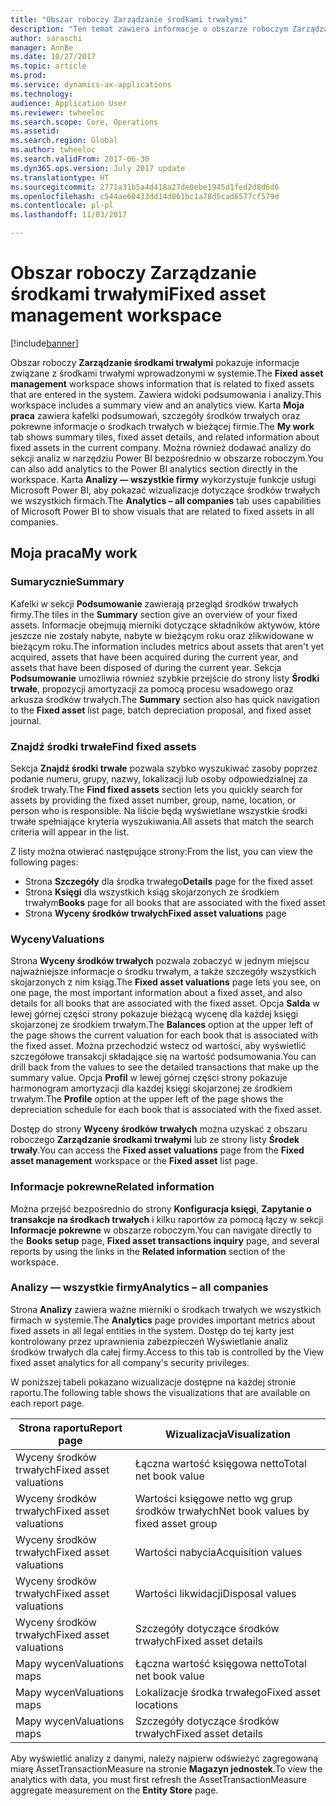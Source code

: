 ```yaml
---
title: "Obszar roboczy Zarządzanie środkami trwałymi"
description: "Ten temat zawiera informacje o obszarze roboczym Zarządzanie środkami trwałymi. Ten obszar roboczy pokazuje informacje związane z środkami trwałymi wprowadzonymi w systemie. Zawiera widoki podsumowania i analizy."
author: saraschi
manager: AnnBe
ms.date: 10/27/2017
ms.topic: article
ms.prod: 
ms.service: dynamics-ax-applications
ms.technology: 
audience: Application User
ms.reviewer: twheeloc
ms.search.scope: Core, Operations
ms.assetid: 
ms.search.region: Global
ms.author: twheeloc
ms.search.validFrom: 2017-06-30
ms.dyn365.ops.version: July 2017 update
ms.translationtype: HT
ms.sourcegitcommit: 2771a31b5a4d418a27de0ebe1945d1fed2d8d6d6
ms.openlocfilehash: c544ae60433dd14d061bc1a78d5cad6577cf579d
ms.contentlocale: pl-pl
ms.lasthandoff: 11/03/2017

---
```


# <a name="fixed-asset-management-workspace"></a><span data-ttu-id="26054-105">Obszar roboczy Zarządzanie środkami trwałymi</span><span class="sxs-lookup"><span data-stu-id="26054-105">Fixed asset management workspace</span></span>

[!include[banner](../includes/banner.md)]

<span data-ttu-id="26054-106">Obszar roboczy **Zarządzanie środkami trwałymi** pokazuje informacje związane z środkami trwałymi wprowadzonymi w systemie.</span><span class="sxs-lookup"><span data-stu-id="26054-106">The **Fixed asset management** workspace shows information that is related to fixed assets that are entered in the system.</span></span> <span data-ttu-id="26054-107">Zawiera widoki podsumowania i analizy.</span><span class="sxs-lookup"><span data-stu-id="26054-107">This workspace includes a summary view and an analytics view.</span></span> <span data-ttu-id="26054-108">Karta **Moja praca** zawiera kafelki podsumowań, szczegóły środków trwałych oraz pokrewne informacje o środkach trwałych w bieżącej firmie.</span><span class="sxs-lookup"><span data-stu-id="26054-108">The **My work** tab shows summary tiles, fixed asset details, and related information about fixed assets in the current company.</span></span> <span data-ttu-id="26054-109">Można również dodawać analizy do sekcji analiz w narzędziu Power BI bezpośrednio w obszarze roboczym.</span><span class="sxs-lookup"><span data-stu-id="26054-109">You can also add analytics to the Power BI analytics section directly in the workspace.</span></span> <span data-ttu-id="26054-110">Karta **Analizy — wszystkie firmy** wykorzystuje funkcje usługi Microsoft Power BI, aby pokazać wizualizacje dotyczące środków trwałych we wszystkich firmach.</span><span class="sxs-lookup"><span data-stu-id="26054-110">The **Analytics – all companies** tab uses capabilities of Microsoft Power BI to show visuals that are related to fixed assets in all companies.</span></span>

## <a name="my-work"></a><span data-ttu-id="26054-111">Moja praca</span><span class="sxs-lookup"><span data-stu-id="26054-111">My work</span></span>

### <a name="summary"></a><span data-ttu-id="26054-112">Sumarycznie</span><span class="sxs-lookup"><span data-stu-id="26054-112">Summary</span></span>

<span data-ttu-id="26054-113">Kafelki w sekcji **Podsumowanie** zawierają przegląd środków trwałych firmy.</span><span class="sxs-lookup"><span data-stu-id="26054-113">The tiles in the **Summary** section give an overview of your fixed assets.</span></span> <span data-ttu-id="26054-114">Informacje obejmują mierniki dotyczące składników aktywów, które jeszcze nie zostały nabyte, nabyte w bieżącym roku oraz zlikwidowane w bieżącym roku.</span><span class="sxs-lookup"><span data-stu-id="26054-114">The information includes metrics about assets that aren't yet acquired, assets that have been acquired during the current year, and assets that have been disposed of during the current year.</span></span> <span data-ttu-id="26054-115">Sekcja **Podsumowanie** umożliwia również szybkie przejście do strony listy **Środki trwałe**, propozycji amortyzacji za pomocą procesu wsadowego oraz arkusza środków trwałych.</span><span class="sxs-lookup"><span data-stu-id="26054-115">The **Summary** section also has quick navigation to the **Fixed asset** list page, batch depreciation proposal, and fixed asset journal.</span></span>

### <a name="find-fixed-assets"></a><span data-ttu-id="26054-116">Znajdź środki trwałe</span><span class="sxs-lookup"><span data-stu-id="26054-116">Find fixed assets</span></span>

<span data-ttu-id="26054-117">Sekcja **Znajdź środki trwałe** pozwala szybko wyszukiwać zasoby poprzez podanie numeru, grupy, nazwy, lokalizacji lub osoby odpowiedzialnej za środek trwały.</span><span class="sxs-lookup"><span data-stu-id="26054-117">The **Find fixed assets** section lets you quickly search for assets by providing the fixed asset number, group, name, location, or person who is responsible.</span></span> <span data-ttu-id="26054-118">Na liście będą wyświetlane wszystkie środki trwałe spełniające kryteria wyszukiwania.</span><span class="sxs-lookup"><span data-stu-id="26054-118">All assets that match the search criteria will appear in the list.</span></span>

<span data-ttu-id="26054-119">Z listy można otwierać następujące strony:</span><span class="sxs-lookup"><span data-stu-id="26054-119">From the list, you can view the following pages:</span></span>

 - <span data-ttu-id="26054-120">Strona **Szczegóły** dla środka trwałego</span><span class="sxs-lookup"><span data-stu-id="26054-120">**Details** page for the fixed asset</span></span>
 - <span data-ttu-id="26054-121">Strona **Księgi** dla wszystkich ksiąg skojarzonych ze środkiem trwałym</span><span class="sxs-lookup"><span data-stu-id="26054-121">**Books** page for all books that are associated with the fixed asset</span></span>
 - <span data-ttu-id="26054-122">Strona **Wyceny środków trwałych**</span><span class="sxs-lookup"><span data-stu-id="26054-122">**Fixed asset valuations** page</span></span>

### <a name="valuations"></a><span data-ttu-id="26054-123">Wyceny</span><span class="sxs-lookup"><span data-stu-id="26054-123">Valuations</span></span>

<span data-ttu-id="26054-124">Strona **Wyceny środków trwałych** pozwala zobaczyć w jednym miejscu najważniejsze informacje o środku trwałym, a także szczegóły wszystkich skojarzonych z nim ksiąg.</span><span class="sxs-lookup"><span data-stu-id="26054-124">The **Fixed asset valuations** page lets you see, on one page, the most important information about a fixed asset, and also details for all books that are associated with the fixed asset.</span></span> <span data-ttu-id="26054-125">Opcja **Salda** w lewej górnej części strony pokazuje bieżącą wycenę dla każdej księgi skojarzonej ze środkiem trwałym.</span><span class="sxs-lookup"><span data-stu-id="26054-125">The **Balances** option at the upper left of the page shows the current valuation for each book that is associated with the fixed asset.</span></span> <span data-ttu-id="26054-126">Można przechodzić wstecz od wartości, aby wyświetlić szczegółowe transakcji składające się na wartość podsumowania.</span><span class="sxs-lookup"><span data-stu-id="26054-126">You can drill back from the values to see the detailed transactions that make up the summary value.</span></span> <span data-ttu-id="26054-127">Opcja **Profil** w lewej górnej części strony pokazuje harmonogram amortyzacji dla każdej księgi skojarzonej ze środkiem trwałym.</span><span class="sxs-lookup"><span data-stu-id="26054-127">The **Profile** option at the upper left of the page shows the depreciation schedule for each book that is associated with the fixed asset.</span></span>

<span data-ttu-id="26054-128">Dostęp do strony **Wyceny środków trwałych** można uzyskać z obszaru roboczego **Zarządzanie środkami trwałymi** lub ze strony listy **Środek trwały**.</span><span class="sxs-lookup"><span data-stu-id="26054-128">You can access the **Fixed asset valuations** page from the **Fixed asset management** workspace or the **Fixed asset** list page.</span></span>

### <a name="related-information"></a><span data-ttu-id="26054-129">Informacje pokrewne</span><span class="sxs-lookup"><span data-stu-id="26054-129">Related information</span></span>

<span data-ttu-id="26054-130">Można przejść bezpośrednio do strony **Konfiguracja księgi**, **Zapytanie o transakcje na środkach trwałych** i kilku raportów za pomocą łączy w sekcji **Informacje pokrewne** w obszarze roboczym.</span><span class="sxs-lookup"><span data-stu-id="26054-130">You can navigate directly to the **Books setup** page, **Fixed asset transactions inquiry** page, and several reports by using the links in the **Related information** section of the workspace.</span></span>

### <a name="analytics--all-companies"></a><span data-ttu-id="26054-131">Analizy — wszystkie firmy</span><span class="sxs-lookup"><span data-stu-id="26054-131">Analytics – all companies</span></span>

<span data-ttu-id="26054-132">Strona **Analizy** zawiera ważne mierniki o środkach trwałych we wszystkich firmach w systemie.</span><span class="sxs-lookup"><span data-stu-id="26054-132">The **Analytics** page provides important metrics about fixed assets in all legal entities in the system.</span></span> <span data-ttu-id="26054-133">Dostęp do tej karty jest kontrolowany przez uprawnienia zabezpieczeń Wyświetlanie analiz środków trwałych dla całej firmy.</span><span class="sxs-lookup"><span data-stu-id="26054-133">Access to this tab is controlled by the View fixed asset analytics for all company's security privileges.</span></span>

<span data-ttu-id="26054-134">W poniższej tabeli pokazano wizualizacje dostępne na każdej stronie raportu.</span><span class="sxs-lookup"><span data-stu-id="26054-134">The following table shows the visualizations that are available on each report page.</span></span>

| <span data-ttu-id="26054-135">Strona raportu</span><span class="sxs-lookup"><span data-stu-id="26054-135">Report page</span></span>            | <span data-ttu-id="26054-136">Wizualizacja</span><span class="sxs-lookup"><span data-stu-id="26054-136">Visualization</span></span>        |
|------------------------|----------------------|
| <span data-ttu-id="26054-137">Wyceny środków trwałych</span><span class="sxs-lookup"><span data-stu-id="26054-137">Fixed asset valuations</span></span> | <span data-ttu-id="26054-138">Łączna wartość księgowa netto</span><span class="sxs-lookup"><span data-stu-id="26054-138">Total net book value</span></span> |
| <span data-ttu-id="26054-139">Wyceny środków trwałych</span><span class="sxs-lookup"><span data-stu-id="26054-139">Fixed asset valuations</span></span> | <span data-ttu-id="26054-140">Wartości księgowe netto wg grup środków trwałych</span><span class="sxs-lookup"><span data-stu-id="26054-140">Net book values by fixed asset group</span></span> |
| <span data-ttu-id="26054-141">Wyceny środków trwałych</span><span class="sxs-lookup"><span data-stu-id="26054-141">Fixed asset valuations</span></span> | <span data-ttu-id="26054-142">Wartości nabycia</span><span class="sxs-lookup"><span data-stu-id="26054-142">Acquisition values</span></span> |
| <span data-ttu-id="26054-143">Wyceny środków trwałych</span><span class="sxs-lookup"><span data-stu-id="26054-143">Fixed asset valuations</span></span> | <span data-ttu-id="26054-144">Wartości likwidacji</span><span class="sxs-lookup"><span data-stu-id="26054-144">Disposal values</span></span> |
| <span data-ttu-id="26054-145">Wyceny środków trwałych</span><span class="sxs-lookup"><span data-stu-id="26054-145">Fixed asset valuations</span></span> | <span data-ttu-id="26054-146">Szczegóły dotyczące środków trwałych</span><span class="sxs-lookup"><span data-stu-id="26054-146">Fixed asset details</span></span> |
| <span data-ttu-id="26054-147">Mapy wycen</span><span class="sxs-lookup"><span data-stu-id="26054-147">Valuations maps</span></span>        | <span data-ttu-id="26054-148">Łączna wartość księgowa netto</span><span class="sxs-lookup"><span data-stu-id="26054-148">Total net book value</span></span> |
| <span data-ttu-id="26054-149">Mapy wycen</span><span class="sxs-lookup"><span data-stu-id="26054-149">Valuations maps</span></span>        | <span data-ttu-id="26054-150">Lokalizacje środka trwałego</span><span class="sxs-lookup"><span data-stu-id="26054-150">Fixed asset locations</span></span> |
| <span data-ttu-id="26054-151">Mapy wycen</span><span class="sxs-lookup"><span data-stu-id="26054-151">Valuations maps</span></span>        | <span data-ttu-id="26054-152">Szczegóły dotyczące środków trwałych</span><span class="sxs-lookup"><span data-stu-id="26054-152">Fixed asset details</span></span> |

<span data-ttu-id="26054-153">Aby wyświetlić analizy z danymi, należy najpierw odświeżyć zagregowaną miarę AssetTransactionMeasure na stronie **Magazyn jednostek**.</span><span class="sxs-lookup"><span data-stu-id="26054-153">To view the analytics with data, you must first refresh the AssetTransactionMeasure aggregate measurement on the **Entity Store** page.</span></span>

